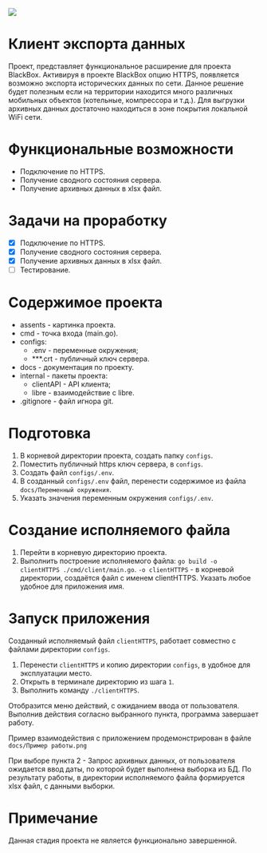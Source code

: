 ![](https://github.com/Part001-R/assets/blob/main/assets/Client%20HTTPS.png)

# Клиент экспорта данных

Проект, представляет функциональное расширение для проекта BlackBox. Активируя в проекте BlackBox опцию HTTPS, появляется возможно экспорта исторических данных по сети. Данное решение будет полезным если на территории находится много различных мобильных объектов (котельные, компрессора и т.д.). Для выгрузки архивных данных достаточно находиться в зоне покрытия локальной WiFi сети. 

# Функциональные возможности

+ Подключение по HTTPS.
+ Получение сводного состояния сервера.
+ Получение архивных данных в xlsx файл.

# Задачи на проработку
- [X] Подключение по HTTPS.
- [X] Получение сводного состояния сервера.
- [X] Получение архивных данных в xlsx файл.
- [ ] Тестирование. 

# Содержимое проекта
+ assents - картинка проекта.
+ cmd - точка входа (main.go).
+ configs:
  + .env - переменные окружения;
  + ***.crt - публичный ключ сервера.
+ docs - документация по проекту.
+ internal - пакеты проекта:
  +  clientAPI - API клиента;
  +  libre - взаимодействие с libre.
+ .gitignore - файл игнора git.

# Подготовка
1.  В корневой директории проекта, создать папку `configs`.
2.  Поместить публичный https ключ сервера, в `configs`.
3.  Создать файл `configs/.env`.
4.  В созданный `configs/.env` файл, перенести содержимое из файла `docs/Переменный окружения`.
5.  Указать значения переменным окружения `configs/.env`. 

# Создание исполняемого файла
1. Перейти в корневую директорию проекта.
2. Выполнить построение исполняемого файла: `go build -o clientHTTPS ./cmd/client/main.go`.
   `-o clientHTTPS` -  в корневой директории, создаётся файл с именем clientHTTPS. Указать любое удобное для приложения имя.

# Запуск приложения
Созданный исполняемый файл `clientHTTPS`, работает совместно с файлами директории `configs`. 
1. Перенести `clientHTTPS` и копию директории `configs`, в удобное для эксплуатации место.
2. Открыть в терминале директорию из шага `1`.
3. Выполнить команду `./clientHTTPS`.

Отобразится меню действий, с ожиданием ввода от пользователя.
Выполнив действия согласно выбранного пункта, программа завершает работу.

Пример взаимодействия с приложением продемонстрирован в файле `docs/Пример работы.png`

При выборе пункта 2 - Запрос архивных данных, от пользователя ожидается ввод даты, по которой будет выполнена выборка из БД.
По результату работы, в директории исполняемого файла формируется xlsx файл, с данными выборки.

# Примечание
Данная стадия проекта не является функционально завершенной. 